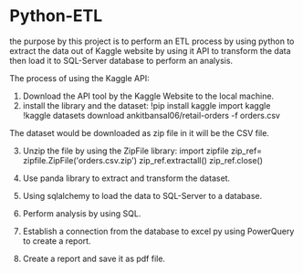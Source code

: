 # Python-ETL

the purpose by this project is to perform an ETL process by using python to extract the data out of Kaggle website by using it API to transform the data then load it to SQL-Server database to perform an analysis.

The process of using the Kaggle API:
1) Download the API tool by the Kaggle Website to the local machine.
2) install the library and the dataset:
!pip install kaggle
import kaggle
!kaggle datasets download ankitbansal06/retail-orders -f orders.csv

The dataset would be downloaded as zip file in it will be the CSV file.

3) Unzip the file by using the ZipFile library:
import zipfile
zip_ref= zipfile.ZipFile('orders.csv.zip')
zip_ref.extractall()
zip_ref.close()

4) Use panda library to extract and transform the dataset.
5) Using sqlalchemy to load the data to SQL-Server to a database.
6) Perform analysis by using SQL.
7) Establish a connection from the database to excel py using PowerQuery to create a report.
8) Create a report and save it as pdf file.
